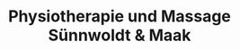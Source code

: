 ---
title: "Physiotherapie und Massage Sünnwoldt & Maak"
url: /ranis/physiotherapie-und-massage-suennwoldt-und-maak/
shop: Massage
---